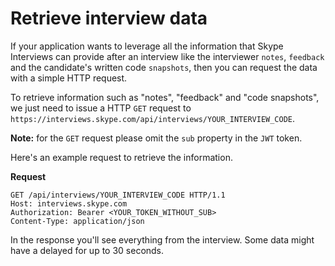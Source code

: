 # Retrieve interview data

If your application wants to leverage all the information that Skype Interviews can provide after an interview like the interviewer `notes`, `feedback` and the candidate's written code `snapshots`, then you can request the data with a simple HTTP request.

To retrieve information such as "notes", "feedback" and "code snapshots", we just need to issue a HTTP `GET` request to `https://interviews.skype.com/api/interviews/YOUR_INTERVIEW_CODE`. 

**Note:** for the `GET` request please omit the `sub` property in the `JWT` token.

Here's an example request to retrieve the information.

**Request**
```http
GET /api/interviews/YOUR_INTERVIEW_CODE HTTP/1.1 
Host: interviews.skype.com 
Authorization: Bearer <YOUR_TOKEN_WITHOUT_SUB> 
Content-Type: application/json 
```

In the response you'll see everything from the interview. Some data might have a delayed for up to 30 seconds.
